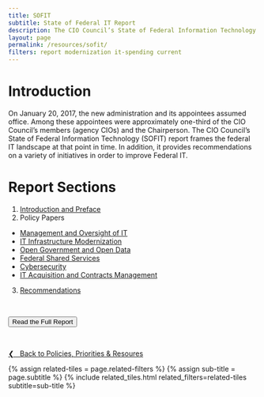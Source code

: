 ```yaml
---
title: SOFIT
subtitle: State of Federal IT Report
description: The CIO Council’s State of Federal Information Technology (SOFIT) report frames the federal IT landscape during the transition to the new administration in 2017. It also highlights recommendations to improve Federal IT.
layout: page
permalink: /resources/sofit/
filters: report modernization it-spending current
---
```


# Introduction
On January 20, 2017, the new administration and its appointees assumed office. Among these appointees were approximately one-third of the CIO Council’s members (agency CIOs) and the Chairperson. The CIO Council’s State of Federal Information Technology (SOFIT) report frames the federal IT landscape at that point in time. In addition, it provides recommendations on a variety of initiatives in order to improve Federal IT.

# Report Sections
1. [Introduction and Preface](https://assets.cio.gov/assets/files/resources/SOFIT-Other-Sections_Wrapper_PR_v4.pdf)
2. Policy Papers
  * [Management and Oversight of IT](https://assets.cio.gov/assets/files/resources/SOFIT-Policy-Papers_A_ManagementandOversightofIT_PR_v2.pdf)
  * [IT Infrastructure Modernization](https://assets.cio.gov/assets/files/resources/SOFIT-Policy-Papers_B_IT-Infrastructure_Modernization_PR_v2.pdf)
  * [Open Government and Open Data](https://assets.cio.gov/assets/files/resources/SOFIT-Policy-Papers_C_OpenDataOpenGovernment_PR_v2.pdf)
  * [Federal Shared Services](https://assets.cio.gov/assets/files/resources/SOFIT-Policy-Papers_D_FederalSharedServices_PR_v2.pdf)
  * [Cybersecurity](https://assets.cio.gov/assets/files/resources/SOFIT-Policy-Papers_E_Cyber_PR_v2-1.pdf)
  * [IT Acquisition and Contracts Management](https://assets.cio.gov/assets/files/resources/SOFIT-Policy-Papers_F_AcqandContractManagement_PR_v4.pdf)

3. [Recommendations](https://assets.cio.gov/assets/files/resources/SOFIT-Other-Sections_Recommendations_PR_v2.pdf)

&nbsp;

<a href="https://assets.cio.gov/assets/files/resources/CIO-Council-State-of-Federal-IT-Report-January-2017-1.pdf"><button class="usa-button">Read the Full Report</button></a>


&nbsp;

<a href="{{site.baseurl}}/policies-and-priorities/">&#10094; &nbsp; Back to Policies, Priorities & Resoures</a><br>


{% assign related-tiles = page.related-filters %}
{% assign sub-title = page.subtitle %}
{% include related_tiles.html  related_filters=related-tiles subtitle=sub-title %}

